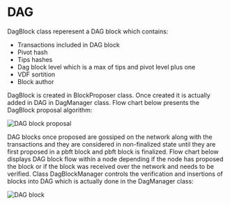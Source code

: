 # DAG

DagBlock class reperesent a DAG block which contains:

* Transactions included in DAG block
* Pivot hash
* Tips hashes
* Dag block level which is a max of tips and pivot level plus one
* VDF sortition&#x20;
* Block author

DagBlock is created in BlockProposer class. Once created it is actually added in DAG in DagManager class. Flow chart below presents the DagBlock proposal algorithm:

![DAG block proposal](<.gitbook/assets/dag\_proposal (1).jpg>)

DAG blocks once proposed are gossiped on the network along with the transactions and they are considered in non-finalized state until they are first proposed in a pbft block and pbft block is finalized. Flow chart below displays DAG block flow within a node depending if the node has proposed the block or if the block was received over the network and needs to be verified. Class DagBlockManager controls the verification and insertions of blocks into DAG which is actually done in the DagManager class:

&#x20;

![DAG block](<.gitbook/assets/dag\_block (1).jpg>)
